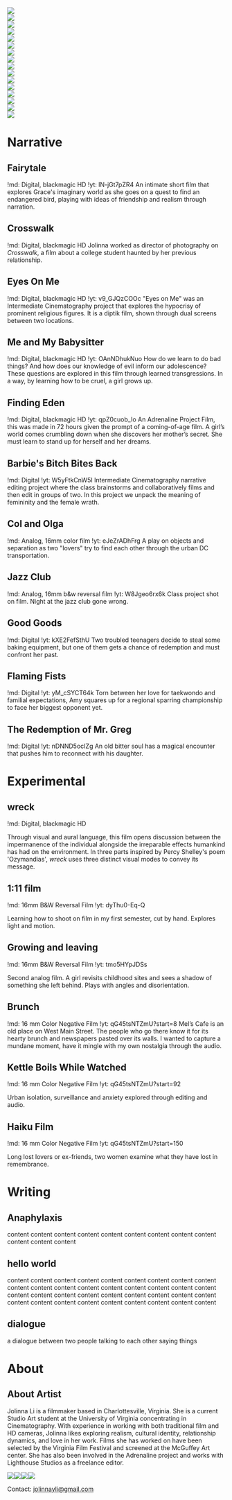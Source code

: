 <div id=welcome-grid>
<div class='img-container thr'><img src='media/finding-eden/14.webp'></div>
<div class='img-container thr'><img src='media/me-and-my-babysitter/5.webp'></div>

<div class='img-container two'><img src='media/col-and-olga/1.webp'></div>
<div class='img-container two'><img src='media/haiku-film/3.webp'></div>
<div class='img-container two'><img src='media/brunch/3.webp'></div>

<div class='img-container thr'><img src='media/barbies-bitch-bites-back/2.webp'></div>
<div class='img-container thr'><img src='media/me-and-my-babysitter/16.webp'></div>

<div class='img-container two'><img src='media/jazz-club/5.webp'></div>
<div class='img-container two'><img src='media/jazz-club/8.webp'></div>
<div class='img-container two'><img src='media/111-film/8.webp'></div>

<div class='img-container six'><img src='media/eyes-on-me/8.webp'></div>

<div class='img-container thr'><img src='media/me-and-my-babysitter/19.webp'></div>
<div class='img-container thr'><img src='media/good-goods/10.webp'></div>

<div class='img-container six'><img src='media/eyes-on-me/4.webp'></div>

<div class='img-container thr'><img src='media/flaming-fists/1.webp'></div>
<div class='img-container thr'><img src='media/the-redemption-of-mr-greg/2.webp'></div>
</div>

# Narrative

## Fairytale
!md: Digital, blackmagic HD
!yt: lN-jGt7pZR4
An intimate short film that explores Grace's imaginary world as she goes on a quest to find an endangered bird, playing with ideas of friendship and realism through narration. 

## Crosswalk
!md: Digital, blackmagic HD
Jolinna worked as director of photography on _Crosswalk_, a film about a college student haunted by her previous relationship. 

## Eyes On Me
!md: Digital, blackmagic HD
!yt: v9_GJQzCOOc
"Eyes on Me" was an Intermediate Cinematography project that explores the hypocrisy of prominent religious figures. It is a diptik film, shown through dual screens between two locations.


## Me and My Babysitter
!md: Digital, blackmagic HD
!yt: OAnNDhukNuo
How do we learn to do bad things? And how does our knowledge of evil inform our adolescence? These questions are explored in this film through learned transgressions. In a way, by learning how to be cruel, a girl grows up.

## Finding Eden
!md: Digital, blackmagic HD
!yt: qpZ0cuob_Io
An Adrenaline Project Film, this was made in 72 hours given the prompt of a coming-of-age film. A girl’s world comes crumbling down when she discovers her mother’s secret. She must learn to stand up for herself and her dreams.

## Barbie's Bitch Bites Back
!md: Digital
!yt: W5yFtkCnW5I
Intermediate Cinematography narrative editing project where the class brainstorms and collaboratively films and then edit in groups of two. In this project we unpack the meaning of femininity and the female wrath.

## Col and Olga
!md: Analog, 16mm color film
!yt: eJeZrADhFrg
A play on objects and separation as two "lovers" try to find each other through the urban DC transportation.

## Jazz Club
!md: Analog, 16mm b&w reversal film
!yt: W8Jgeo6rx6k
Class project shot on film. Night at the jazz club gone wrong.

## Good Goods
!md: Digital
!yt: kXE2FefSthU
Two troubled teenagers decide to steal some baking equipment, but one of them gets a chance of redemption and must confront her past.

## Flaming Fists
!md: Digital
!yt: yM_cSYCT64k
Torn between her love for taekwondo and familial expectations, Amy squares up for a regional sparring championship to face her biggest opponent yet.

## The Redemption of Mr. Greg
!md: Digital
!yt: nDNND5ocIZg
An old bitter soul has a magical encounter that pushes him to reconnect with his daughter.


# Experimental

## wreck
!md: Digital, blackmagic HD

Through visual and aural language, this film opens discussion between the impermanence of the individual alongside the irreparable effects humankind has had on the environment. In three parts inspired by Percy Shelley's poem 'Ozymandias', _wreck_ uses three distinct visual modes to convey its message.

## 1:11 film
!md: 16mm B&W Reversal Film
!yt: dyThu0-Eq-Q

Learning how to shoot on film in my first semester, cut by hand. Explores light and motion.

## Growing and leaving
!md: 16mm B&W Reversal Film
!yt: tmo5HYpJDSs

Second analog film. A girl revisits childhood sites and sees a shadow of something she left behind. Plays with angles and disorientation.


## Brunch
!md: 16 mm Color Negative Film
!yt: qG45tsNTZmU?start=8
Mel’s Cafe is an old place on West Main Street. The people who go there know it for its hearty brunch and newspapers pasted over its walls. I wanted to capture a mundane moment, have it mingle with my own nostalgia through the audio.

## Kettle Boils While Watched
!md: 16 mm Color Negative Film
!yt: qG45tsNTZmU?start=92

Urban isolation, surveillance and anxiety explored through editing and audio.

## Haiku Film
!md: 16 mm Color Negative Film
!yt: qG45tsNTZmU?start=150

Long lost lovers or ex-friends, two women examine what they have lost in remembrance.

# Writing

## Anaphylaxis
content content content content content content content content content content content content

## hello world

content content content content content content content content content content content content content content content content content content content content content content content content content content content content content content content content content content content content

## dialogue

a dialogue between two people talking to each other saying things

# About

## About Artist

Jolinna Li is a filmmaker based in Charlottesville, Virginia. She is a current Studio Art student at the University of Virginia concentrating in Cinematography. With experience in working with both traditional film and HD cameras, Jolinna likes exploring realism, cultural identity, relationship dynamics, and love in her work. Films she has worked on have been selected by the Virginia Film Festival and screened at the McGuffey Art center. She has also been involved in the Adrenaline project and works with Lighthouse Studios as a freelance editor.

<div id=about-pictures><img src=media/profile/1.webp><img src=media/profile/2.webp><img src=media/profile/3.webp><img src=media/profile/4.webp></div>

Contact: <a href='mailto:jolinnayli@gmail.com'>jolinnayli@gmail.com</a>
